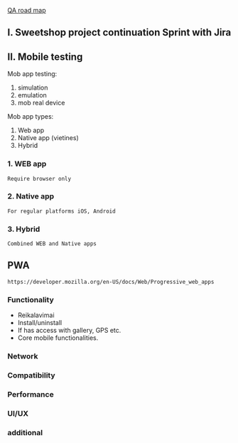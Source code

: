 
[QA road map](https://roadmap.sh/qa)

## I. Sweetshop project continuation Sprint with Jira

## II. Mobile testing

Mob app testing:
1. simulation
2. emulation
3. mob real device

Mob app types:
1. Web app
2. Native app (vietines)
3. Hybrid

### 1. WEB app
    Require browser only

### 2. Native app
    For regular platforms iOS, Android

### 3. Hybrid
    Combined WEB and Native apps

## PWA
    https://developer.mozilla.org/en-US/docs/Web/Progressive_web_apps

### Functionality
* Reikalavimai
* Install/uninstall
* If has access with gallery, GPS etc.
* Core mobile functionalities.

### Network
### Compatibility
### Performance
### UI/UX
### additional




